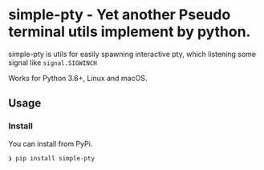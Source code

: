 # simple-pty - Yet another Pseudo terminal utils implement by python.

simple-pty is utils for easily spawning interactive pty, which listening some signal like `signal.SIGWINCH`

Works for Python 3.6+, Linux and macOS.

## Usage

### Install
You can install from PyPi.

```bash
❯ pip install simple-pty
```